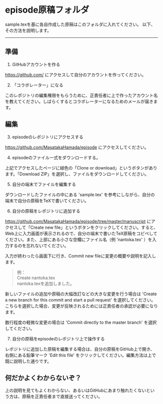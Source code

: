﻿# episode原稿フォルダ

sample.texを基に各自作成した原稿はこのフォルダに入れてください。
以下、その方法を説明します。

---

## 準備

1. GitHubアカウントを作る

https://github.com/ にアクセスして自分のアカウントを作ってください。

2. 「コラボレーター」になる

このレポジトリの編集権限をもらうために、正責任者に上で作ったアカウント名を教えてください。しばらくするとコラボレーターになるためのメールが届きます。

## 編集

3. episodeのレポジトリにアクセスする

https://github.com/MasatakaHamada/episode にアクセスしてください。

4. episodeのファイル一式をダウンロードする。

上記でアクセスしたページに緑色の「Clone or download」というボタンがあります。「Download ZIP」を選択し、ファイルをダウンロードしてください。

5. 自分の端末でファイルを編集する

ダウンロードしたファイルの中にある 'sample.tex' を参考にしながら、自分の端末で自分の原稿をTeXで書いてください。

6. 自分の原稿をレポジトリに追加する

https://github.com/MasatakaHamada/episode/tree/master/manuscript にアクセスして「Create new file」というボタンをクリックしてください。すると、Web上に入力画面が表示されるので、自分の端末で書いたTeX原稿をコピペしてください。また、上部にある小さな空欄にファイル名（例 'nantoka.tex' ）を入力するのを忘れないでください。

入力が終わったら画面下に行き、Commit new fileに変更の概要や説明を記入します。
>例：  
>Create nantoka.tex  
>nantoka.texを追加しました。

新しいファイルの追加や原稿の大幅改訂などの大きな変更を行う場合は 'Create a new branch for this commit and start a pull request' を選択してください。こちらを選択した場合、変更が反映されるためには正責任者の承認が必要になります。

数行程度の軽微な変更の場合は 'Commit directly to the master branch' を選択してください。

7. 自分の原稿をepisodeのレポジトリ上で操作する

レポジトリに追加した原稿を編集する場合は、自分の原稿をGitHub上で開き、右側にある鉛筆マーク 'Edit this file' をクリックしてください。編集方法は上で既に説明した通りです。

## 何だかよくわからないぞ？

上の説明を見てもよくわからない、あるいはGitHubにあまり触れたくないという方は、原稿を正責任者まで直接送ってください。